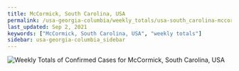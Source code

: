 ```yaml
---
title: McCormick, South Carolina, USA
permalink: /usa-georgia-columbia/weekly_totals/usa-south_carolina-mccormick-weekly_totals.html
last_updated: Sep 2, 2021
keywords: ["McCormick, South Carolina, USA", "weekly totals"]
sidebar: usa-georgia-columbia_sidebar
---
```


![Weekly Totals of Confirmed Cases for McCormick, South Carolina, USA](/covid_tracker/images/graphs/usa-south_carolina-mccormick-weekly_totals_graph.png)
